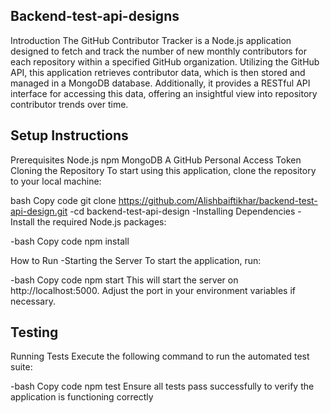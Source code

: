 ## Backend-test-api-designs
Introduction
The GitHub Contributor Tracker is a Node.js application designed to fetch and track the number of new monthly contributors for each repository within a specified GitHub organization. Utilizing the GitHub API, this application retrieves contributor data, which is then stored and managed in a MongoDB database. Additionally, it provides a RESTful API interface for accessing this data, offering an insightful view into repository contributor trends over time.

## Setup Instructions
Prerequisites
Node.js 
npm 
MongoDB 
A GitHub Personal Access Token
Cloning the Repository
To start using this application, clone the repository to your local machine:

bash
Copy code
git clone https://github.com/Alishbaiftikhar/backend-test-api-design.git
-cd backend-test-api-design
-Installing Dependencies
-Install the required Node.js packages:

-bash
Copy code
npm install



How to Run
-Starting the Server
To start the application, run:

-bash
Copy code
npm start
This will start the server on http://localhost:5000. Adjust the port in your environment variables if necessary.

## Testing
Running Tests
Execute the following command to run the automated test suite:

-bash
Copy code
npm test
Ensure all tests pass successfully to verify the application is functioning correctly
